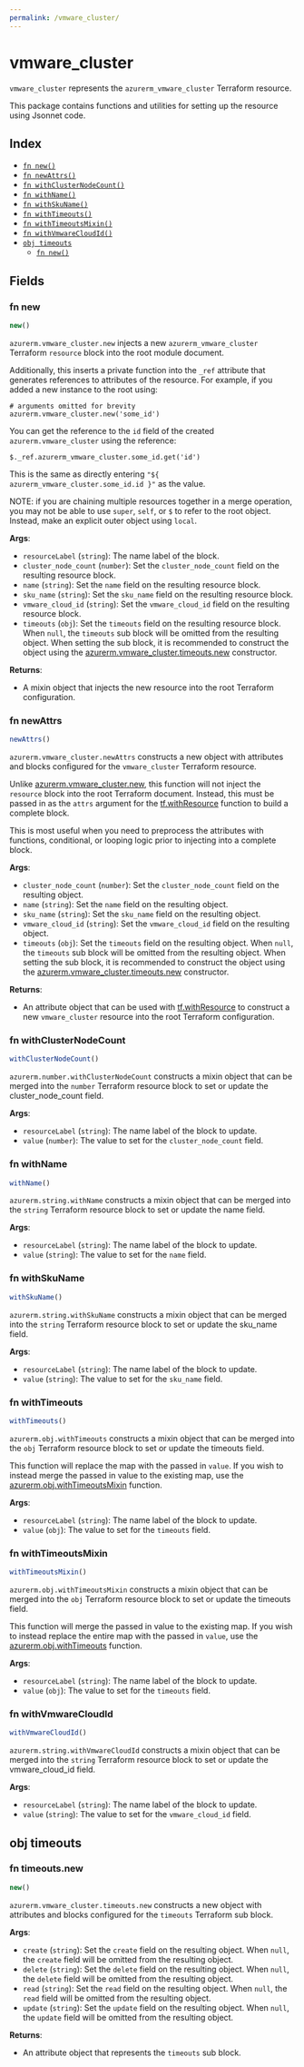 ```yaml
---
permalink: /vmware_cluster/
---
```


# vmware_cluster

`vmware_cluster` represents the `azurerm_vmware_cluster` Terraform resource.



This package contains functions and utilities for setting up the resource using Jsonnet code.


## Index

* [`fn new()`](#fn-new)
* [`fn newAttrs()`](#fn-newattrs)
* [`fn withClusterNodeCount()`](#fn-withclusternodecount)
* [`fn withName()`](#fn-withname)
* [`fn withSkuName()`](#fn-withskuname)
* [`fn withTimeouts()`](#fn-withtimeouts)
* [`fn withTimeoutsMixin()`](#fn-withtimeoutsmixin)
* [`fn withVmwareCloudId()`](#fn-withvmwarecloudid)
* [`obj timeouts`](#obj-timeouts)
  * [`fn new()`](#fn-timeoutsnew)

## Fields

### fn new

```ts
new()
```


`azurerm.vmware_cluster.new` injects a new `azurerm_vmware_cluster` Terraform `resource`
block into the root module document.

Additionally, this inserts a private function into the `_ref` attribute that generates references to attributes of the
resource. For example, if you added a new instance to the root using:

    # arguments omitted for brevity
    azurerm.vmware_cluster.new('some_id')

You can get the reference to the `id` field of the created `azurerm.vmware_cluster` using the reference:

    $._ref.azurerm_vmware_cluster.some_id.get('id')

This is the same as directly entering `"${ azurerm_vmware_cluster.some_id.id }"` as the value.

NOTE: if you are chaining multiple resources together in a merge operation, you may not be able to use `super`, `self`,
or `$` to refer to the root object. Instead, make an explicit outer object using `local`.

**Args**:
  - `resourceLabel` (`string`): The name label of the block.
  - `cluster_node_count` (`number`): Set the `cluster_node_count` field on the resulting resource block.
  - `name` (`string`): Set the `name` field on the resulting resource block.
  - `sku_name` (`string`): Set the `sku_name` field on the resulting resource block.
  - `vmware_cloud_id` (`string`): Set the `vmware_cloud_id` field on the resulting resource block.
  - `timeouts` (`obj`): Set the `timeouts` field on the resulting resource block. When `null`, the `timeouts` sub block will be omitted from the resulting object. When setting the sub block, it is recommended to construct the object using the [azurerm.vmware_cluster.timeouts.new](#fn-timeoutsnew) constructor.

**Returns**:
- A mixin object that injects the new resource into the root Terraform configuration.


### fn newAttrs

```ts
newAttrs()
```


`azurerm.vmware_cluster.newAttrs` constructs a new object with attributes and blocks configured for the `vmware_cluster`
Terraform resource.

Unlike [azurerm.vmware_cluster.new](#fn-new), this function will not inject the `resource`
block into the root Terraform document. Instead, this must be passed in as the `attrs` argument for the
[tf.withResource](https://github.com/tf-libsonnet/core/tree/main/docs#fn-withresource) function to build a complete block.

This is most useful when you need to preprocess the attributes with functions, conditional, or looping logic prior to
injecting into a complete block.

**Args**:
  - `cluster_node_count` (`number`): Set the `cluster_node_count` field on the resulting object.
  - `name` (`string`): Set the `name` field on the resulting object.
  - `sku_name` (`string`): Set the `sku_name` field on the resulting object.
  - `vmware_cloud_id` (`string`): Set the `vmware_cloud_id` field on the resulting object.
  - `timeouts` (`obj`): Set the `timeouts` field on the resulting object. When `null`, the `timeouts` sub block will be omitted from the resulting object. When setting the sub block, it is recommended to construct the object using the [azurerm.vmware_cluster.timeouts.new](#fn-timeoutsnew) constructor.

**Returns**:
  - An attribute object that can be used with [tf.withResource](https://github.com/tf-libsonnet/core/tree/main/docs#fn-withresource) to construct a new `vmware_cluster` resource into the root Terraform configuration.


### fn withClusterNodeCount

```ts
withClusterNodeCount()
```

`azurerm.number.withClusterNodeCount` constructs a mixin object that can be merged into the `number`
Terraform resource block to set or update the cluster_node_count field.



**Args**:
  - `resourceLabel` (`string`): The name label of the block to update.
  - `value` (`number`): The value to set for the `cluster_node_count` field.


### fn withName

```ts
withName()
```

`azurerm.string.withName` constructs a mixin object that can be merged into the `string`
Terraform resource block to set or update the name field.



**Args**:
  - `resourceLabel` (`string`): The name label of the block to update.
  - `value` (`string`): The value to set for the `name` field.


### fn withSkuName

```ts
withSkuName()
```

`azurerm.string.withSkuName` constructs a mixin object that can be merged into the `string`
Terraform resource block to set or update the sku_name field.



**Args**:
  - `resourceLabel` (`string`): The name label of the block to update.
  - `value` (`string`): The value to set for the `sku_name` field.


### fn withTimeouts

```ts
withTimeouts()
```

`azurerm.obj.withTimeouts` constructs a mixin object that can be merged into the `obj`
Terraform resource block to set or update the timeouts field.

This function will replace the map with the passed in `value`. If you wish to instead merge the
passed in value to the existing map, use the [azurerm.obj.withTimeoutsMixin](TODO) function.

**Args**:
  - `resourceLabel` (`string`): The name label of the block to update.
  - `value` (`obj`): The value to set for the `timeouts` field.


### fn withTimeoutsMixin

```ts
withTimeoutsMixin()
```

`azurerm.obj.withTimeoutsMixin` constructs a mixin object that can be merged into the `obj`
Terraform resource block to set or update the timeouts field.

This function will merge the passed in value to the existing map. If you wish
to instead replace the entire map with the passed in `value`, use the [azurerm.obj.withTimeouts](TODO)
function.


**Args**:
  - `resourceLabel` (`string`): The name label of the block to update.
  - `value` (`obj`): The value to set for the `timeouts` field.


### fn withVmwareCloudId

```ts
withVmwareCloudId()
```

`azurerm.string.withVmwareCloudId` constructs a mixin object that can be merged into the `string`
Terraform resource block to set or update the vmware_cloud_id field.



**Args**:
  - `resourceLabel` (`string`): The name label of the block to update.
  - `value` (`string`): The value to set for the `vmware_cloud_id` field.


## obj timeouts



### fn timeouts.new

```ts
new()
```


`azurerm.vmware_cluster.timeouts.new` constructs a new object with attributes and blocks configured for the `timeouts`
Terraform sub block.



**Args**:
  - `create` (`string`): Set the `create` field on the resulting object. When `null`, the `create` field will be omitted from the resulting object.
  - `delete` (`string`): Set the `delete` field on the resulting object. When `null`, the `delete` field will be omitted from the resulting object.
  - `read` (`string`): Set the `read` field on the resulting object. When `null`, the `read` field will be omitted from the resulting object.
  - `update` (`string`): Set the `update` field on the resulting object. When `null`, the `update` field will be omitted from the resulting object.

**Returns**:
  - An attribute object that represents the `timeouts` sub block.
